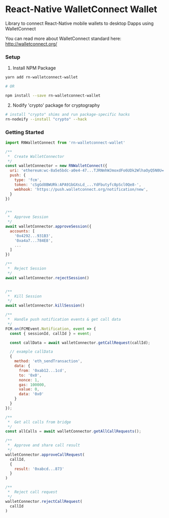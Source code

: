 # React-Native WalletConnect Wallet

Library to connect React-Native mobile wallets to desktop Dapps using WalletConnect

You can read more about WalletConnect standard here: http://walletconnect.org/

### Setup

1.  Install NPM Package

```bash
yarn add rn-walletconnect-wallet

# OR

npm install --save rn-walletconnect-wallet
```

2.  Nodify 'crypto' package for cryptography

```bash
# install "crypto" shims and run package-specific hacks
rn-nodeify --install "crypto" --hack
```

### Getting Started

```js
import RNWalletConnect from 'rn-walletconnect-wallet'

/**
 *  Create WalletConnector
 */
const walletConnector = new RNWalletConnect({
  uri: 'ethereum:wc-8a5e5bdc-a0e4-47...TJRNmhWJmoxdFo6UDk2WlhaOyQ5N0U=',
  push: {
    type: 'fcm',
    token: 'cSgGd8BWURk:APA91bGXsLd_...YdFbutyfc8pScl0Qe8-',
    webhook: 'https://push.walletconnect.org/notification/new',
  }
})


/**
 *  Approve Session
 */
await walletConnector.approveSession({
  accounts: [
    '0x4292...931B3',
    '0xa4a7...784E8',
    ...
  ]
})

/**
 *  Reject Session
 */
await walletConnector.rejectSession()


/**
 *  Kill Session
 */
await walletConnector.killSession()

/**
 *  Handle push notification events & get call data
 */
FCM.on(FCMEvent.Notification, event => {
  const { sessionId, callId } = event;

  const callData = await walletConnector.getCallRequest(callId);

  // example callData
  {
    method: 'eth_sendTransaction',
    data: {
      from: '0xab12...1cd',
      to: '0x0',
      nonce: 1,
      gas: 100000,
      value: 0,
      data: '0x0'
    }
  }
});

/**
 *  Get all calls from bridge
 */
const allCalls = await walletConnector.getAllCallRequests();

/**
 *  Approve and share call result
 */
walletConnector.approveCallRequest(
  callId,
  {
    result: '0xabcd...873'
  }
)

/**
 *  Reject call request
 */
walletConnector.rejectCallRequest(
  callId
)
```
